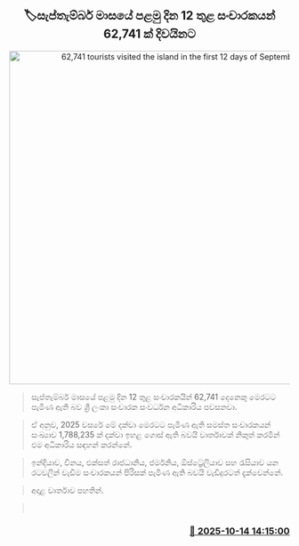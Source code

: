 <p align='center'><b><h2 align='center' title='62,741 tourists visited the island in the first 12 days of September'>🏷සැප්තැම්බර් මාසයේ පළමු දින 12 තුළ සංචාරකයන් 62,741 ක් දිවයිනට</h2></b></p>
<p align='center'><img src='https://helakuru.sgp1.cdn.digitaloceanspaces.com/esana/images/lib/tourists-airport.jpg' width='600' alt='62,741 tourists visited the island in the first 12 days of September'></p>

> සැප්තැම්බර් මාසයේ පළමු දින 12 තුළ සංචාරකයින් 62,741 දෙනෙකු මෙරටට පැමිණ ඇති බව ශ්‍රී ලංකා සංචාරක සංවර්ධන අධිකාරිය පවසනවා.

> ඒ අනුව, 2025 වසරේ මේ දක්වා මෙරටට පැමිණ ඇති සමස්ත සංචාරකයන් සංඛ්‍යාව 1,788,235 ක් දක්වා ඉහළ ගොස් ඇති බවයි වාර්තාවක් නිකුත් කරමින් එම අධිකාරිය සඳහන් කරන්නේ.

> ඉන්දියාව, චීනය, එක්සත් රාජධානිය, ජර්මනිය, ඕස්ට්‍රේලියාව සහ රැසියාව යන රටවලින් වැඩිම සංචාරකයන් පිරිසක් පැමිණ ඇති බවයි වැඩිදුරටත් දැක්වෙන්නේ.

> අදාළ වාර්තාව පහතින්.

>  



<h3 align='right'><a href='https://www.helakuru.lk/esana/p/114467/'>📅 2025-10-14 14:15:00</a></h3>
